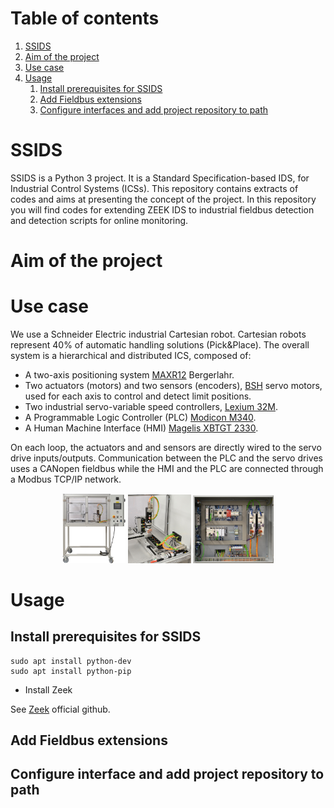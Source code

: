 # Table of contents
1. [SSIDS](#introduction)
2. [Aim of the project](#project)
3. [Use case](#usecase)
4. [Usage](#usage)
    1. [Install prerequisites for SSIDS](#prereq)
    2. [Add Fieldbus extensions](#extensions)
    3. [Configure interfaces and add project repository to path](#config)


# SSIDS <a name="introduction"></a>
SSIDS is a Python 3 project. It is a Standard Specification-based IDS, for Industrial Control Systems (ICSs). This repository contains extracts of codes and aims at presenting the concept of the project.  In this repository you will find codes for extending ZEEK IDS to industrial fieldbus detection and detection scripts for online monitoring.



# Aim of the project <a name="project"></a>





# Use case <a name="usecase"></a>

We use a Schneider Electric industrial Cartesian robot. Cartesian robots represent 40% of automatic handling solutions (Pick&Place).
The overall system is a hierarchical and distributed ICS, composed of:
* A two-axis positioning system [MAXR12](https://www.se.com/ww/en/product/MAXR12/portal-robot-lexium-max-2-directions-toothed-belt-roller-guide/) Bergerlahr.
* Two actuators (motors) and two sensors (encoders), [BSH](https://www.se.com/ww/en/download/document/0198441113837-EN/) servo motors, used for each axis to control and detect limit positions.
* Two industrial servo-variable speed controllers, [Lexium 32M](https://www.se.com/ww/en/download/document/0198441113767-EN/).
* A Programmable Logic Controller (PLC) [Modicon M340](https://www.se.com/ww/en/product-range/1468-modicon-m340/).
* A Human Machine Interface (HMI) [Magelis XBTGT 2330](https://www.se.com/ww/en/download/document/35010372K01000/).

On each loop, the actuators and and sensors are directly wired to the servo drive inputs/outputs. Communication between the PLC and the servo drives uses a CANopen fieldbus while the HMI and the PLC are connected through a Modbus TCP/IP network.

<p align="center" width="100%">
    <img width="20%" src="./Pictures/robot0.png ">
    <img width="20%" src="./Pictures/robot1.png ">
    <img width="25.5%" src="./Pictures/robot2.png ">
</p>



# Usage <a name="usage"></a>

## Install prerequisites for SSIDS <a name="prereq"></a>

```
sudo apt install python-dev
sudo apt install python-pip
```

* Install Zeek

See [Zeek](https://github.com/zeek/) official github.



## Add Fieldbus extensions <a name="extensions"></a>

## Configure interface and add project repository to path <a name="config"></a>




